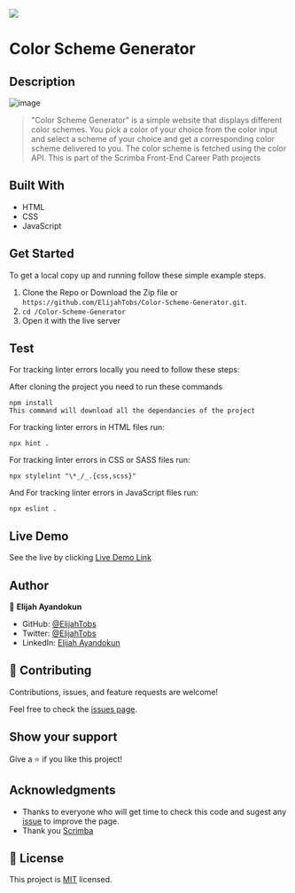 ![](https://img.shields.io/badge/Scrimba-Front--End--Career--Path-blue)

# Color Scheme Generator

## Description

![image](https://user-images.githubusercontent.com/16058470/199346610-4d01ae72-9655-43fb-ad10-541d6e84c9fc.png)

> "Color Scheme Generator" is a simple website that displays different color schemes.
You pick a color of your choice from the color input and select a scheme of your choice and get a corresponding color scheme delivered to you. The color scheme is fetched using the color API.
> This is part of the Scrimba Front-End Career Path projects

## Built With

- HTML
- CSS
- JavaScript

## Get Started

To get a local copy up and running follow these simple example steps.

1. Clone the Repo or Download the Zip file or ``` https://github.com/ElijahTobs/Color-Scheme-Generator.git ```.
2. ``` cd /Color-Scheme-Generator ```
3. Open it with the live server

## Test

For tracking linter errors locally you need to follow these steps:

After cloning the project you need to run these commands

``` npm install ```  
`` This command will download all the dependancies of the project ``

For tracking linter errors in HTML files run:

``` npx hint . ```

For tracking linter errors in CSS or SASS files run:

``` npx stylelint "\*_/_.{css,scss}" ```

And For tracking linter errors in JavaScript files run:

``` npx eslint . ```

## Live Demo

See the live by clicking [Live Demo Link](https://color-scheme-generator17.netlify.app/)

## Author

👤 **Elijah Ayandokun**

- GitHub: [@ElijahTobs](https://github.com/ElijahTobs)
- Twitter: [@ElijahTobs](https://twitter.com/ElijahTobs)
- LinkedIn: [Elijah Ayandokun](https://www.linkedin.com/in/elijahayandokun/)

## 🤝 Contributing

Contributions, issues, and feature requests are welcome!

Feel free to check the [issues page](../../issues/).

## Show your support

Give a ⭐️ if you like this project!

## Acknowledgments

- Thanks to everyone who will get time to check this code and sugest any [issue](https://github.com/tresorsawasawa/MyPortfolio/issues) to improve the page.
- Thank you [Scrimba](https://www.scrimba.com/)

## 📝 License

This project is [MIT](./MIT.md) licensed.
